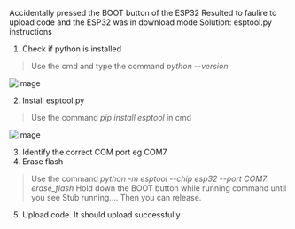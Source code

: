 Accidentally pressed the BOOT button of the ESP32
Resulted to faulire to upload code and the ESP32 was in download mode
Solution: esptool.py instructions
1. Check if python is installed
>Use the cmd and type the command *python --version* <br>

![image](https://github.com/user-attachments/assets/965ec3ff-14cb-428f-9686-a4a59f0ca699)

2. Install esptool.py
> Use the command *pip install esptool* in cmd <br>

![image](https://github.com/user-attachments/assets/6276f895-24ff-415b-8f6c-22ef216ef916)

3. Identify the correct COM port eg COM7
4. Erase flash
>Use the command *python -m esptool --chip esp32 --port COM7 erase_flash*
> Hold down the BOOT button while running command until you see Stub running.... Then you can release.
5.  Upload code. It should upload successfully
